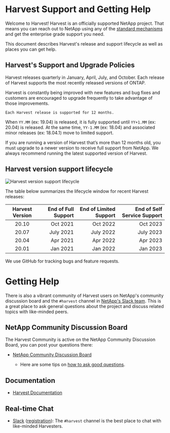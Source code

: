 # Harvest Support and Getting Help

Welcome to Harvest! Harvest is an officially supported NetApp project. That means you can reach out
to NetApp using any of the [standard mechanisms](http://mysupport.netapp.com/info/web/ECMLP2619434.html) and get the enterprise grade
support you need.

This document describes Harvest's release and support lifecycle as well as places you can get help.

## Harvest's Support and Upgrade Policies

Harvest releases quarterly in January, April, July, and October. Each release of Harvest supports the most recently released versions of ONTAP. 

Harvest is constantly being improved with new features and bug fixes and customers are encouraged to upgrade frequently to take advantage of those improvements.

`Each Harvest release is supported for 12 months.`

When `YY.MM` (ex: 19.04) is released, it is fully supported until `YY+1.MM` (ex: 20.04) is released. At the same time, `YY-1.MM` (ex: 18.04) and associated minor releases (ex: 18.04.1) move to limited support.

If you are running a version of Harvest that’s more than 12 months old, you must upgrade to a newer version to receive full support from NetApp. We always recommend running the latest supported version of Harvest.

## Harvest version support lifecycle
![Harvest version support lifecycle](https://mysupport.netapp.com/api/content-service/staticcontents/content/public/trident-version-support-lifecycle.png)

The table below summarizes the lifecycle window for recent Harvest releases:

| Harvest Version | End of Full Support | End of Limited Support | End of Self Service Support |
| :-------------: | ------------------: | ------------------:    | ------------------:         |
| 20.10           | Oct 2021            |	Oct 2022 	             | Oct 2023                    |
| 20.07           | July 2021           | 	July 2022            | July 2023                   | 
| 20.04           | Apr 2021            |	Apr 2022 	             | Apr 2023                    |
| 20.01           | Jan 2021            |	Jan 2022 	             | Jan 2023                    |

We use GitHub for tracking bugs and feature requests.

# Getting Help

There is also a vibrant community of Harvest users on NetApp's community discussion board and the `#harvest` channel in [NetApp's Slack team](https://ulleundgeorg.slack.com). This is a great place to ask general questions about the project and discuss related topics with like-minded peers.

## NetApp Community Discussion Board

The Harvest Community is active on the NetApp Community Discussion Board, you can post your questions there:

* [NetApp Community Discussion Board](https://community.netapp.com/t5/Data-Infrastructure-Management-Software-Discussions/bd-p/oncommand-storage-management-software-discussions)

  * Here are some tips on [how to ask good questions](https://stackoverflow.com/help/how-to-ask).

## Documentation

* [Harvest Documentation](https://github.com/NetApp/Harvest/docs)

## Real-time Chat

* [Slack](https://ulleundgeorg.slack.com) ([registration](https://join.slack.com/t/netapppub/shared_invite/zt-njcjx2sh-1VR2mEDvPcJAmPutOnP~mg)):
The `#harvest` channel is the best place to chat with like-minded Harvesters.
